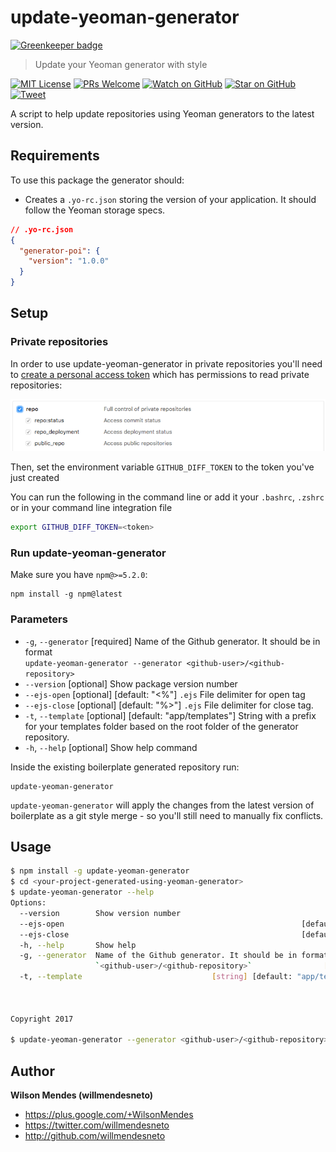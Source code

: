 # update-yeoman-generator

[![Greenkeeper badge](https://badges.greenkeeper.io/willmendesneto/update-yeoman-generator.svg)](https://greenkeeper.io/)

> Update your Yeoman generator with style

[![MIT License][license-badge]][license]
[![PRs Welcome][prs-badge]][prs]
[![Watch on GitHub][github-watch-badge]][github-watch]
[![Star on GitHub][github-star-badge]][github-star]
[![Tweet][twitter-badge]][twitter]


A script to help update repositories using Yeoman generators to the latest version.

## Requirements

To use this package the generator should:

- Creates a `.yo-rc.json` storing the version of your application. It should follow the Yeoman storage specs.

```json
// .yo-rc.json
{
  "generator-poi": {
    "version": "1.0.0"
  }
}
```


## Setup

### Private repositories

In order to use update-yeoman-generator in private repositories you'll need to
[create a personal access token](https://github.com/settings/tokens)
which has permissions to read private repositories:

![Token permissions](./assets/token.png)

Then, set the environment variable `GITHUB_DIFF_TOKEN` to the token you've just created

You can run the following in the command line or add it your `.bashrc`, `.zshrc` or in your command line integration file

```bash
export GITHUB_DIFF_TOKEN=<token>
```

### Run update-yeoman-generator

Make sure you have `npm@>=5.2.0`:

```
npm install -g npm@latest
```

### Parameters
-  `-g`, `--generator`      [required]                              Name of the Github generator. It should be in format                     
                            `update-yeoman-generator --generator <github-user>/<github-repository>`   
-  `--version`              [optional]                              Show package version number
-  `--ejs-open`             [optional] [default: "<%"]              `.ejs` File delimiter for open tag
-  `--ejs-close`            [optional] [default: "%>"]              `.ejs` File delimiter for close tag.
-  `-t`, `--template`       [optional] [default: "app/templates"]   String with a prefix for your templates
                            folder based on the root folder of the generator repository.
-  `-h`, `--help`           [optional]                              Show help command

Inside the existing boilerplate generated repository run:

```
update-yeoman-generator
```

`update-yeoman-generator` will apply the changes from the latest version of boilerplate as a git style merge - so you'll still need to manually fix conflicts.

## Usage

```bash
$ npm install -g update-yeoman-generator
$ cd <your-project-generated-using-yeoman-generator>
$ update-yeoman-generator --help
Options:
  --version        Show version number                                 [boolean]
  --ejs-open                                                     [default: "<%"]
  --ejs-close                                                    [default: "%>"]
  -h, --help       Show help                                           [boolean]
  -g, --generator  Name of the Github generator. It should be in format
                   `<github-user>/<github-repository>`                [required]
  -t, --template                             [string] [default: "app/templates"]



Copyright 2017

$ update-yeoman-generator --generator <github-user>/<github-repository>
```


## Author

**Wilson Mendes (willmendesneto)**
+ <https://plus.google.com/+WilsonMendes>
+ <https://twitter.com/willmendesneto>
+ <http://github.com/willmendesneto>


[license-badge]: https://img.shields.io/badge/license-MIT%20License-blue.svg?style=flat-square
[license]: https://github.com/willmendesneto/nodebots-workshop/blob/master/LICENSE

[prs-badge]: https://img.shields.io/badge/PRs-welcome-brightgreen.svg?style=flat-square
[prs]: http://makeapullrequest.com

[github-watch-badge]: https://img.shields.io/github/watchers/willmendesneto/update-yeoman-generator.svg?style=social
[github-watch]: https://github.com/willmendesneto/update-yeoman-generator/watchers

[github-star-badge]: https://img.shields.io/github/stars/willmendesneto/update-yeoman-generator.svg?style=social
[github-star]: https://github.com/willmendesneto/update-yeoman-generator/stargazers

[twitter]: https://twitter.com/intent/tweet?text=Check%20out%20update-yeoman-generator%20by%20@willmendesneto%20https://goo.gl/sqZ8dh%20%F0%9F%91%8D
[twitter-badge]: https://img.shields.io/twitter/url/https/github.com/willmendesneto/update-yeoman-generator.svg?style=social